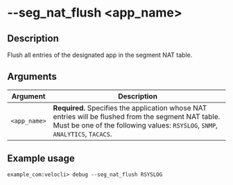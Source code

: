 #	--seg_nat_flush &lt;app_name&gt;

##	Description
Flush all entries of the designated app in the segment NAT table.

##  Arguments
| Argument   | Description                                                                                                                               |
|------------|-------------------------------------------------------------------------------------------------------------------------------------------|
| `<app_name>` | **Required.** Specifies the application whose NAT entries will be flushed from the segment NAT table. Must be one of the following values: `RSYSLOG`, `SNMP`, `ANALYTICS`, `TACACS`. |

##  Example usage
```
example_com:velocli> debug --seg_nat_flush RSYSLOG
```